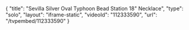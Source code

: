 {
    "title": "Sevilla Silver Oval Typhoon Bead Station 18\" Necklace",
    "type": "solo",
    "layout": "iframe-static",
    "videoId": "112333590",
    "url": "\/tvpembed\/112333590"
}